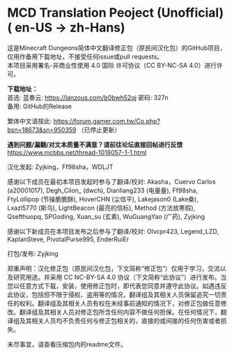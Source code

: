 # MCD Translation Peoject (Unofficial) ( en-US → zh-Hans)
这是Minecraft Dungeons简体中文翻译修正包（原民间汉化包）的GitHub项目，仅用作备用下载地址，不接受任何issue或pull requests。  
本项目采用署名-非商业性使用 4.0 国际 许可协议（CC BY-NC-SA 4.0）进行许可。  

**下载地址：**  
首选: 蓝奏云: https://lanzous.com/b0bwh52qj  密码: 327n  
备用: GitHub的Release  

繁体中文请按此: https://forum.gamer.com.tw/Co.php?bsn=18673&sn=950359 （已停止更新）  

**遇到问题/漏翻/对文本质量不满意？请前往论坛直接回帖进行反馈**  
https://www.mcbbs.net/thread-1018057-1-1.html  
  
汉化发起: Zyjking，Ff98sha，WDLJT  

感谢以下成员在最初本项目发起时参与了翻译/校对: Akasha，Cuervo Carlos (a20001017), Degh_Cilon_ (dwch), Dianliang233 (电量量), Ff98sha, FtyLollipop (节操脆脆酥), HoverCHN (尘信平), Lakejason0 (Lake桑), Lxazl5770 (斯乌), LightBeacon (最亮的信标), Method (方法放寒假), Qsefthuopq, SPGoding, Xuan_su (玄素), WuGuangYao (广药), Zyjking  

感谢以下新成员在本项目发布之后参与了翻译/校对: Olvcpr423, Legend_LZD, KaplanSteve, PivotalPurse995, EnderRuiEr  

打包/发布: Zyjking  

郑重声明：汉化修正包（原民间汉化包，下文简称“修正包”）仅用于学习，交流以及研究用途。并采用 CC NC-BY-SA 4.0 协议（下文简称“此协议”）进行发布。当您以任意方式下载，安装，使用修正包时，即代表您同意并遵守此协议。如遇违反此协议，包括但不限于侵权、盗用等的情况，翻译组及其相关人员保留追究一切责任的权利。翻译组及其相关人员有权在未经事前通知的情况下，对修正包做任意修改。翻译组及其相关人员对修正包所含任何内容不做任何担保。在任何情况下，翻译组及其相关人员均不负责任何与修正包相关的，直接的或间接的任何伤害或者损失。  

未尽事宜，请查看压缩包内的readme文件。  
